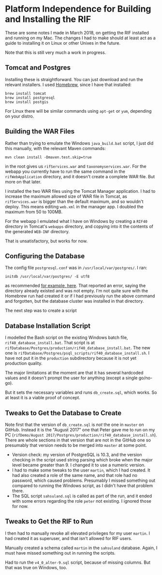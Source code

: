# Platform Independence for Building and Installing the RIF

These are some notes I made in March 2018, on getting the RIF installed and running on my Mac. The changes I had to make should at least act as a guide to installing it on Linux or other Unixes in the future.

Note that this is still very much a work in progress.

## Tomcat and Postgres

Installing these is straightforward. You can just download and run the relevant installers. I used [Homebrew](https://brew.sh), since I have that installed:

```
brew install tomcat
brew install postgresql
brew install postgis
```

For Linux there will be similar commands using `apt-get` or `yum`, depending on your distro.

## Building the WAR Files

Rather than trying to emulate the Windows `java_build.bat` script, I just did this manually, with the relevant Maven commands:

```
mvn clean install -Dmaven.test.skip=true
```

in the root gives us `rifServices.war` and `taxonomyservices.war`. For the webapp you currently have to run the same command in the `rifWebApplication` directory, and it doesn't create a complete WAR file. But more on that later.

I installed the two WAR files using the Tomcat Manager application. I had to increase the maximum allowed size of WAR file in Tomcat, as `rifServices.war` is bigger than the default maximum, and so wouldn't deploy. This means editing `web.xml` in the manager app. I doubled the maximum from 50 to 100MB.

For the webapp I emulated what I have on Windows by creating a `RIF40` directory in Tomcat's `webapps` directory, and copying into it the contents of the generated `WEB-INF` directory.

That is unsatisfactory, but works for now.

## Configuring the Database

The config file `postgresql.conf` was in `/usr/local/var/postgres/`. I ran:

```
initdb /usr/local/var/postgres/ -E utf8
```

as recommended [for example, here](https://mjanja.ch/2016/04/using-homebrews-postgresql-mac-os-x/). That reported an error, saying the directory already existed and was not empty. I'm not quite sure with the Homebrew run had created it or if I had previously run the above command and forgotten, but the database cluster was installed in that directory. 

The next step was to create a script

## Database Installation Script

I modelled the Bash script on the existing Windows batch file, `rif40_database_install.bat`. That script is at `rifDatabase/Postgres/production/rif40_database_install.bat`. The new one is `rifDatabase/Postgres/psql_scripts/rif40_database_install.sh`. I have not put it in the `production` subdirectory because it is not yet production quality.

The major limitations at the moment are that it has several hardcoded values and it doesn't prompt the user for anything (except a single go/no-go).

But it sets the necessary variables and runs `db_create.sql`, which works. So at least it is a viable proof of concept.

## Tweaks to Get the Database to Create

Note first that the version of `db_create.sql` is _not_ the one in `master` on GitHub. Instead it is the "August 2017" one that Peter gave me to run on my PC (`rifDemo/August 2017/Postgres/production/rif40_database_install.sh`). There are whole sections in that version that are not in the GitHub one so presumably that version needs to be merged into `master` at some point.

- Version check: my version of PostgreSQL is 10.3, and the version checking in the script used string parsing which broke when the major level became greater than 9. I changed it to use a numeric version.
- I had to make some tweaks to the user `martin`, which I had created. It had also created a role of the same name, and that role had no password, which caused problems. Presumably I missed something out compared to running the Windows script, as I didn't have that problem there.
- The SQL script `sahsuland.sql` is called as part of the run, and it ended with some errors regarding the role `peter` not existing. I ignored those for now.

## Tweaks to Get the RIF to Run

I then had to manually revoke all elevated privileges for my user `martin`. I had created it as superuser, and that isn't allowed for RIF users.

Manually created a schema called `martin` in the `sahsuland` database. Again, I must have missed something out in running the scripts.

Had to run the `v4_0_alter-9.sql` script, because of missing columns. But that was true on Windows, too.









